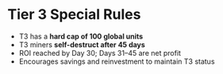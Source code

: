 # Tier 3 Special Rules

- T3 has a **hard cap of 100 global units**
- T3 miners **self-destruct after 45 days**
- ROI reached by Day 30; Days 31–45 are net profit
- Encourages savings and reinvestment to maintain T3 status

